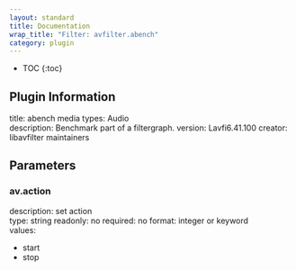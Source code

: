 ```yaml
---
layout: standard
title: Documentation
wrap_title: "Filter: avfilter.abench"
category: plugin
---
```

* TOC
{:toc}

## Plugin Information

title: abench
media types:
Audio  
description: Benchmark part of a filtergraph.
version: Lavfi6.41.100
creator: libavfilter maintainers

## Parameters

### av.action

description:
set action  
type: string
readonly: no
required: no
format: integer or keyword  
values:
* start
* stop

